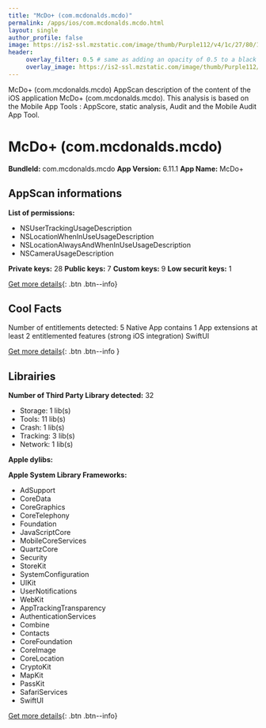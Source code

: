 ```yaml
---
title: "McDo+ (com.mcdonalds.mcdo)"
permalink: /apps/ios/com.mcdonalds.mcdo.html
layout: single
author_profile: false
image: https://is2-ssl.mzstatic.com/image/thumb/Purple112/v4/1c/27/80/1c278096-bd99-6d39-7b0c-00fcd6e6e084/AppIcon-0-1x_U007emarketing-0-7-0-85-220.png/512x512bb.jpg
header: 
     overlay_filter: 0.5 # same as adding an opacity of 0.5 to a black background
     overlay_image: https://is2-ssl.mzstatic.com/image/thumb/Purple112/v4/1c/27/80/1c278096-bd99-6d39-7b0c-00fcd6e6e084/AppIcon-0-1x_U007emarketing-0-7-0-85-220.png/512x512bb.jpg
---
```

McDo+ (com.mcdonalds.mcdo) AppScan description of the content of the iOS application McDo+ (com.mcdonalds.mcdo). This analysis is based on the Mobile App Tools : AppScore, static analysis, Audit and the Mobile Audit App Tool.

# McDo+ (com.mcdonalds.mcdo)

**BundleId:** com.mcdonalds.mcdo
**App Version:** 6.11.1
**App Name:** McDo+


## AppScan informations 

**List of permissions:** 
- NSUserTrackingUsageDescription
- NSLocationWhenInUseUsageDescription
- NSLocationAlwaysAndWhenInUseUsageDescription
- NSCameraUsageDescription
  
  
**Private keys:** 28
**Public keys:** 7
**Custom keys:** 9
**Low securit keys:** 1
  
[Get more details](/pricing.html){: .btn .btn--info}

## Cool Facts

Number of entitlements detected: 5
Native App
contains 1 App extensions
at least 2 entitlemented features (strong iOS integration)
SwiftUI
  
[Get more details](/pricing.html){: .btn .btn--info }

## Librairies 
**Number of Third Party Library detected:** 32
- Storage: 1 lib(s)
- Tools: 11 lib(s)
- Crash: 1 lib(s)
- Tracking: 3 lib(s)
- Network: 1 lib(s)


**Apple dylibs:**


**Apple System Library Frameworks:**
- AdSupport
- CoreData
- CoreGraphics
- CoreTelephony
- Foundation
- JavaScriptCore
- MobileCoreServices
- QuartzCore
- Security
- StoreKit
- SystemConfiguration
- UIKit
- UserNotifications
- WebKit
- AppTrackingTransparency
- AuthenticationServices
- Combine
- Contacts
- CoreFoundation
- CoreImage
- CoreLocation
- CryptoKit
- MapKit
- PassKit
- SafariServices
- SwiftUI


  
[Get more details](/pricing.html){: .btn .btn--info}

